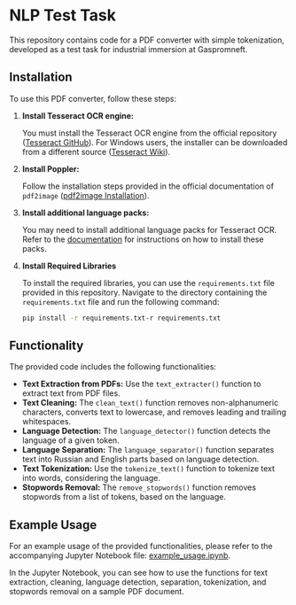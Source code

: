 # NLP Test Task

This repository contains code for a PDF converter with simple tokenization, developed as a test task for industrial immersion at Gaspromneft.

## Installation

To use this PDF converter, follow these steps:

1. **Install Tesseract OCR engine:**
   
   You must install the Tesseract OCR engine from the official repository ([Tesseract GitHub](https://github.com/tesseract-ocr/tesseract)). 
   For Windows users, the installer can be downloaded from a different source ([Tesseract Wiki](https://github.com/UB-Mannheim/tesseract/wiki)).

2. **Install Poppler:**
   
   Follow the installation steps provided in the official documentation of `pdf2image` ([pdf2image Installation](https://pdf2image.readthedocs.io/en/latest/installation.html)).
   
3. **Install additional language packs:**

   You may need to install additional language packs for Tesseract OCR. Refer to the [documentation](https://ocrmypdf.readthedocs.io/en/latest/languages.html) for instructions on how to install these packs.

4. **Install Required Libraries**

   To install the required libraries, you can use the `requirements.txt` file provided in this repository. Navigate to the directory containing the `requirements.txt` file and run the following command:

   ```bash
   pip install -r requirements.txt-r requirements.txt
   ```


## Functionality

The provided code includes the following functionalities:

- **Text Extraction from PDFs:** Use the `text_extracter()` function to extract text from PDF files.
- **Text Cleaning:** The `clean_text()` function removes non-alphanumeric characters, converts text to lowercase, and removes leading and trailing whitespaces.
- **Language Detection:** The `language_detector()` function detects the language of a given token.
- **Language Separation:** The `language_separator()` function separates text into Russian and English parts based on language detection.
- **Text Tokenization:** Use the `tokenize_text()` function to tokenize text into words, considering the language.
- **Stopwords Removal:** The `remove_stopwords()` function removes stopwords from a list of tokens, based on the language.


## Example Usage

For an example usage of the provided functionalities, please refer to the accompanying Jupyter Notebook file: [example_usage.ipynb](example_usage.ipynb).

In the Jupyter Notebook, you can see how to use the functions for text extraction, cleaning, language detection, separation, tokenization, and stopwords removal on a sample PDF document.



